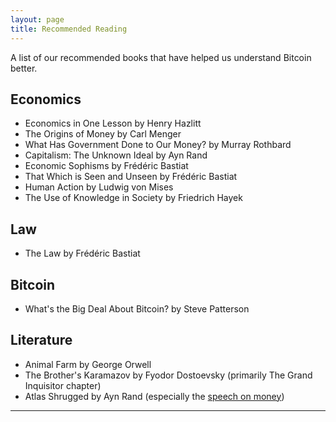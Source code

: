 ```yaml
---
layout: page
title: Recommended Reading
---
```


A list of our recommended books that have helped us understand Bitcoin better.

## Economics

- Economics in One Lesson by Henry Hazlitt
- The Origins of Money by Carl Menger
- What Has Government Done to Our Money? by Murray Rothbard
- Capitalism: The Unknown Ideal by Ayn Rand
- Economic Sophisms by Frédéric Bastiat
- That Which is Seen and Unseen by Frédéric Bastiat
- Human Action by Ludwig von Mises
- The Use of Knowledge in Society by Friedrich Hayek

## Law

- The Law by Frédéric Bastiat

## Bitcoin

- What's the Big Deal About Bitcoin? by Steve Patterson

## Literature

- Animal Farm by George Orwell
- The Brother's Karamazov by Fyodor Dostoevsky (primarily The Grand Inquisitor chapter)
- Atlas Shrugged by Ayn Rand (especially the [speech on money](https://www.capitalismmagazine.com/2002/08/franciscos-money-speech/))

---
